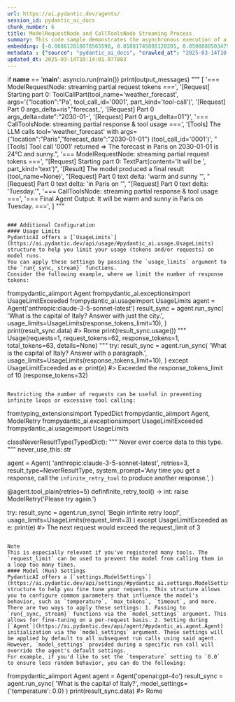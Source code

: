 ```yaml
---
url: https://ai.pydantic.dev/agents/
session_id: pydantic_ai_docs
chunk_number: 6
title: ModelRequestNode and CallToolsNode Streaming Process
summary: This code sample demonstrates the asynchronous execution of a main function that handles streaming requests and responses within a model, including tool calls for weather forecasts. The output consists of incremental updates on request parts and the final response from a tool call, showcasing the interaction between request and response nodes.
embedding: [-0.008612018078565598, 0.01881745085120201, 0.050888050347566605, -0.05260792374610901, -0.019841786473989487, 0.010268662124872208, -0.002699950011447072, 0.003313287626951933, 0.01360724214464426, 0.003736932994797826, -0.03148887678980827, -0.03836837410926819, -0.033309921622276306, -0.030957739800214767, 0.0011191830271854997, -0.020802892744541168, -0.014909793622791767, 0.057919301092624664, 0.0223583672195673, 0.05903216078877449, 0.04509612172842026, 0.006063822191208601, -0.028453804552555084, 0.016338806599378586, -0.014138380065560341, 0.01478333305567503, 0.02272510528564453, 0.047170087695121765, 0.02976900339126587, -0.035181548446416855, 0.004441955126821995, -0.005561138037592173, -0.05336669459939003, -0.04947168380022049, -0.017780466005206108, -0.015099486336112022, 0.025684300810098648, -0.00809985026717186, -0.01176090631633997, 0.035965610295534134, 0.004128963220864534, -0.05544066056609154, -0.007979711517691612, 0.04603193327784538, -0.04241513833403587, 0.007973388768732548, 0.019538279622793198, 0.0023015968035906553, -0.012633489444851875, 0.006164991296827793, -0.01981649547815323, 0.02751799114048481, -0.034498658031225204, -0.04294627532362938, 0.013354319147765636, -0.01454305648803711, 0.006016399245709181, 0.02984488010406494, 0.01669289916753769, -0.04049292579293251, 0.005633853375911713, -0.008770095184445381, 0.014125733636319637, 0.050888050347566605, -0.024419687688350677, 0.012329982593655586, -0.04125169292092323, 0.023572396486997604, -0.0655575692653656, 0.01865305006504059, -0.0006840769201517105, -0.002552938647568226, -0.05045808106660843, -0.003322772216051817, -0.032247647643089294, -0.024723194539546967, 0.03743256255984306, 0.0693008229136467, 0.006866851821541786, 0.009882954880595207, -0.005845676176249981, -0.021890461444854736, 0.015655916184186935, 0.021814584732055664, -0.010097939521074295, -0.03588973358273506, -0.054631307721138, -0.017704589292407036, -0.016806714236736298, -0.05336669459939003, -0.012589228339493275, -0.003240572288632393, -0.004555770196020603, 0.043173909187316895, 0.08144111186265945, 0.03513096645474434, 0.015870900824666023, -0.0034460718743503094, 0.030123095959424973, 0.05923449993133545, 0.040948186069726944, -0.03892480581998825, -0.07016076147556305, 0.04342683032155037, 0.026000455021858215, 0.022383660078048706, 0.01176090631633997, 0.025001410394906998, 0.005128007847815752, 0.012058090418577194, -0.08042941987514496, 0.020233817398548126, -0.018868034705519676, -0.00123299821279943, -0.07906363904476166, -0.014846563339233398, -0.05152035877108574, 0.038115452975034714, 0.011387845501303673, -0.039177726954221725, -0.013480780646204948, -0.00395191740244627, 0.031665924936532974, 0.02321830578148365, 0.017982805147767067, -0.015225947834551334, 0.00663289800286293, -0.02214338444173336, -0.053720783442258835, -0.022092798724770546, 0.040442343801259995, 0.009206387214362621, 0.037609606981277466, -0.0223583672195673, -0.0253555029630661, -0.05091334134340286, -0.011703998781740665, -0.00031220147502608597, -0.04021470993757248, 0.01881745085120201, 0.024217350408434868, -0.012557612732052803, -0.011703998781740665, 0.01444188691675663, -0.02224455215036869, 0.036243826150894165, -0.03553564101457596, 0.007031251676380634, -0.013518719002604485, 0.04818177595734596, 0.030173679813742638, 0.028453804552555084, -0.022472182288765907, -0.014897148124873638, -0.012633489444851875, -0.008612018078565598, 0.01053423061966896, 0.05630059540271759, 0.022763043642044067, -0.04803002253174782, -0.04213692247867584, 0.06105554476380348, -0.011552245356142521, -0.03920302167534828, -0.015188009478151798, 0.001868466497398913, -0.011533276177942753, 0.005959491245448589, -0.05144447833299637, -0.06429295241832733, 0.016326161101460457, -0.03814074397087097, -0.0018352704355493188, -0.01707228273153305, 0.03766019269824028, -0.03308229148387909, -0.08998990058898926, -0.019399171695113182, 4.663262370740995e-05, 0.004116317257285118, -0.0003088423400186002, -0.021232862025499344, -0.08103644102811813, -0.020334986969828606, -0.03052777238190174, -0.01931064948439598, -0.04109993949532509, 0.010312923230230808, -0.001306503894738853, 0.0192094799131155, 0.02987017296254635, 0.01786899007856846, 0.030274849385023117, -0.0024106695782393217, -0.026885684579610825, -0.009611062705516815, 0.043654460459947586, -0.009503571316599846, -0.019260065630078316, 0.033790472894907, 0.025899285450577736, 0.039177726954221725, 0.039278898388147354, -0.0073537277057766914, 0.015238593332469463, -0.06702452152967453, -0.0075181275606155396, 0.037533730268478394, -0.04117581620812416, -0.006860528606921434, -0.014277487061917782, -0.0246726106852293, 0.021814584732055664, -0.023875903338193893, -0.02928845025599003, 0.004783400800079107, -0.05483364313840866, -0.008087203837931156, -0.0003489543159957975, 0.046790700405836105, -0.002579811727628112, 0.006139698904007673, 0.03710376098752022, -0.030780693516135216, -0.0008038199739530683, 0.007530773989856243, -0.00016430096002295613, -0.01697111502289772, 0.009143155999481678, 0.04476732015609741, 0.023243596777319908, 0.017679298296570778, -0.017818404361605644, -0.019373880699276924, 0.021409908309578896, -0.04304744675755501, 0.025886639952659607, 0.013493427075445652, 0.0034998180344700813, -0.04165637120604515, -0.011052723042666912, -0.010761861689388752, -0.01621234603226185, 0.020461447536945343, 0.004650616552680731, 0.008460264652967453, -0.00524498475715518, -0.031185369938611984, 0.02128344587981701, 0.0312359556555748, 0.05250675603747368, -0.03685083985328674, -0.02721448428928852, -0.03540917858481407, -0.011432106606662273, -0.02526697888970375, 0.0011002138489857316, 0.02186516858637333, -0.04137815535068512, -0.006892143748700619, 0.027947960421442986, 0.01826101914048195, -0.04066997393965721, -0.0030145226046442986, 0.0063325525261461735, -0.001342071103863418, -0.02272510528564453, 0.007075512781739235, 0.007815311662852764, -0.06287658959627151, 0.03373989090323448, 0.02010735496878624, 0.016528500244021416, -0.035383887588977814, -0.03743256255984306, 0.022168675437569618, 0.04428676888346672, 0.03394223004579544, -0.023458581417798996, -0.017717236652970314, -0.009383432567119598, -0.0014709036331623793, 0.03667379543185234, 0.013999272137880325, 0.012285720556974411, -0.00407205568626523, 0.003828617511317134, 0.021890461444854736, 0.01903243362903595, 0.0017230359371751547, 0.022876858711242676, 0.025431379675865173, 0.030881863087415695, -0.02340799756348133, 0.0327787846326828, 0.004928831476718187, 0.025431379675865173, 0.028605559840798378, -0.010812446475028992, -0.028706727549433708, 0.02223190665245056, 0.009471955709159374, -0.004552608821541071, -0.013771641999483109, 0.010698630474507809, 0.04287039861083031, 0.012892735190689564, -0.005643337965011597, 0.0312359556555748, -0.016427330672740936, 0.016528500244021416, 0.04274393990635872, -0.028023837134242058, -0.007739434950053692, -0.016224991530179977, -0.0037306100130081177, 0.040948186069726944, -0.017970159649848938, 0.0679350420832634, 0.023155074566602707, -0.0250899326056242, -0.03384105861186981, 0.020448802039027214, 0.011084337718784809, -0.017211390659213066, -0.0054631307721138, 0.03745785355567932, -0.004644293338060379, -0.024052949622273445, -0.004742301069200039, -0.015858253464102745, -0.032627031207084656, -0.013822226785123348, 0.05726170167326927, 0.015731792896986008, -0.010433061979711056, -0.046310149133205414, -0.0016060592606663704, -0.003351225983351469, 0.08169403672218323, -0.011299322359263897, 0.01794486679136753, -0.0727405697107315, -0.029389619827270508, -0.01181149110198021, 0.02479907125234604, 0.010458353906869888, 0.041808124631643295, 0.0076445890590548515, 0.01497302483767271, 0.043856799602508545, -0.007252559065818787, -0.010135877877473831, 0.0394306518137455, -0.019854433834552765, 0.006051175761967897, 0.01891861855983734, 0.007840604521334171, -0.037710778415203094, -0.009231679141521454, -0.05958859249949455, 0.02204221487045288, 0.038393668830394745, -0.0035282718017697334, -0.02516580931842327, 0.016351453959941864, -0.036547333002090454, -0.03659791499376297, -0.054783061146736145, 0.021005231887102127, 0.050685711205005646, 0.015769731253385544, -0.018273666501045227, -0.024267934262752533, -0.026303961873054504, 0.004081540275365114, -0.02156166173517704, 0.01195059809833765, -0.001361830742098391, 0.004100509453564882, 0.060246191918849945, 0.017224036157131195, 0.006822590250521898, 0.011204476468265057, 0.019639449194073677, 0.026683347299695015, -0.015390346758067608, 0.0176666509360075, -0.02792266756296158, -0.00281534600071609, 0.0327787846326828, -0.03179238364100456, -0.035763271152973175, 0.0036863486748188734, -0.011065368540585041, 0.018033389002084732, 0.0037559024058282375, 0.050609834492206573, 0.04438793659210205, 0.00867524929344654, -0.02536814846098423, 0.00921903271228075, -0.0464366115629673, 0.022206613793969154, -0.007258881814777851, 0.011286675930023193, 0.016022654250264168, 0.007397989276796579, 0.014467178843915462, 0.004543124232441187, 0.07521921396255493, -0.03637028485536575, 0.01891861855983734, -0.010243370197713375, -0.019980894401669502, -0.03217177093029022, 0.00493199285119772, 0.01181149110198021, 0.016945822164416313, 0.035763271152973175, -0.03014838695526123, -0.07623090595006943, 0.015542101114988327, -0.02369885891675949, -0.04598135128617287, 0.0556429959833622, 0.027947960421442986, -0.050002820789813995, -0.007214620243757963, -0.024242641404271126, 0.009301233105361462, -0.006651867181062698, 0.04135286435484886, -0.023142429068684578, -0.009275940246880054, 0.010211754590272903, 0.018754219636321068, 0.03454924374818802, 0.012165582738816738, -0.010957876220345497, 0.03219706192612648, -0.02711331471800804, -0.013834872283041477, 0.06697393208742142, -0.033309921622276306, -0.032449983060359955, -0.044059138745069504, 0.000660760619211942, 0.039961788803339005, -0.012987581081688404, -0.00775840412825346, -0.007549743168056011, -0.04613310471177101, 0.026000455021858215, 0.004385047592222691, -0.0314130000770092, 0.1027877926826477, -0.008491880260407925, 0.04266806319355965, 0.0036863486748188734, 0.023256244137883186, -0.020663786679506302, -0.01190633699297905, -0.0004422195488587022, -0.027442114427685738, 0.03619324043393135, 0.043553292751312256, 0.011653413996100426, -0.0433509536087513, -0.0029955534264445305, 0.0007793180993758142, -0.0036009871400892735, 0.037811946123838425, -0.019968248903751373, 0.021334031596779823, -0.011836783029139042, 0.034498658031225204, 0.0004066523106303066, 0.014340718276798725, -0.030325433239340782, 0.03932948037981987, -0.0022399467416107655, 0.02215602993965149, 0.03014838695526123, -0.02099258452653885, 0.0464366115629673, 0.029718419536948204, -0.04408442974090576, -0.042491015046834946, 0.012519674375653267, -0.02049938589334488, 0.014833916909992695, 0.05984151363372803, -0.013973980210721493, 0.048561159521341324, 0.006784651894122362, -0.012665105052292347, 0.027442114427685738, -0.0007986825075931847, -0.019664740189909935, -0.003281672252342105, -0.03844425082206726, -0.017628712579607964, 0.046689532697200775, -0.004615839570760727, 0.0030255878809839487, 0.03766019269824028, -0.01224145945161581, -0.018071327358484268, 0.04289569333195686, -0.06545639783143997, -0.005918391514569521, 0.01067966129630804, 0.00907992571592331, 0.0005437838262878358, 0.027062730863690376, 0.0030129419174045324, 0.007897512055933475, -0.01083141565322876, -0.005684438161551952, 0.02994604967534542, -0.03657262399792671, -0.01078083086758852, 0.009990447200834751, 0.019399171695113182, -0.016553791239857674, 0.00543783837929368, -0.0055864304304122925, -0.026683347299695015, -0.011476367712020874, 0.015251239761710167, 0.0028643496334552765, 0.005570622626692057, -0.0008670506649650633, -0.028833189979195595, 0.009244325570762157, -0.002883319044485688, -0.0008227892103604972, -0.038393668830394745, -0.00799868069589138, -0.005153300240635872, 0.01463157869875431, -0.040265295654535294, 0.007347404956817627, -0.004619000945240259, -0.005833030212670565, 0.03745785355567932, -0.005090069491416216, 0.002715757582336664, -0.02009470947086811, 0.02224455215036869, -0.000650485628284514, 0.011052723042666912, -0.038115452975034714, 0.025684300810098648, 0.007328435778617859, -0.004704362712800503, -0.003389164339751005, 0.0011966405436396599, -0.007037574425339699, -0.0023679889272898436, 0.0010693888179957867, 0.021877814084291458, 0.013683118857443333, -0.014037210494279861, 0.04896583780646324, 0.03250056877732277, -0.0038570715114474297, -0.047574762254953384, -0.013695765286684036, -0.003218441503122449, 0.023370059207081795, 0.00026734720449894667, -0.024659965187311172, 0.005406223237514496, -0.012133967131376266, 0.021334031596779823, -0.004815016407519579, -0.030123095959424973, 0.045526087284088135, 0.011457398533821106, -0.02380002662539482, 0.02868143655359745, 0.014239548705518246, -0.021106401458382607, -0.011526952497661114, -0.026405131444334984, 0.028833189979195595, -0.006424237042665482, -0.00397404795512557, 0.017122868448495865, -0.0245840884745121, 0.005839352961629629, 0.0014598382404074073, -0.06019560620188713, 0.03895009681582451, 0.008896556682884693, 0.0004995223716832697, -0.04056880250573158, -0.0010662273271009326, 0.03609207272529602, -0.03571268916130066, -0.02311713621020317, 0.05377136915922165, -0.01871628127992153, 0.005545330699533224, 0.0246726106852293, 0.00790383480489254, -0.025317564606666565, -0.01942446455359459, -0.001975958701223135, -0.03318345919251442, -0.02106846123933792, -0.02906082011759281, -0.018981849774718285, 0.010938907042145729, -0.03710376098752022, -0.0017309398390352726, 0.06849147379398346, -0.009478278458118439, 0.0041131554171442986, 0.010167493484914303, -0.0042396169155836105, -0.0019174703629687428, 0.003338579786941409, -0.017337851226329803, -0.03973415866494179, -0.02281362935900688, -0.012285720556974411, 0.02077760174870491, -0.008042942732572556, 0.026025747880339622, 0.0411505252122879, 0.01140681467950344, -0.027770914137363434, 0.0027299844659864902, 0.00668348278850317, -0.006974343676120043, 0.011887367814779282, -0.03755902126431465, 0.032753489911556244, 0.01686994545161724, 0.019879724830389023, -0.03217177093029022, -0.019677387550473213, 0.004508347250521183, -0.01747695915400982, 0.004053086508065462, 0.03452394902706146, -0.016515852883458138, -0.023079197853803635, -0.04104935750365257, -0.005772960837930441, 0.005959491245448589, 0.003338579786941409, -0.0003339370305184275, -0.00424277875572443, -0.011881044134497643, -0.020461447536945343, 0.012348951771855354, -0.0518997423350811, 0.028327343985438347, -0.010230723768472672, -0.004394532181322575, 0.0035093026235699654, 0.05270909518003464, 0.03237410634756088, 0.002663592342287302, 0.025406086817383766, 0.00692375935614109, -0.013746349141001701, 0.020727016031742096, 0.013569303788244724, 0.03852013126015663, 0.0019427626393735409, 0.0009658486233092844, 0.03831779211759567, -0.05159623548388481, -0.049522265791893005, 0.03872246667742729, -0.028757313266396523, 0.005444161593914032, -0.04562725871801376, 0.00013525437680073082, 0.03194413706660271, -0.04448910430073738, 0.019335942342877388, 0.021485785022377968, 0.00838438794016838, 0.03128654137253761, 0.003980371169745922, -0.010736568830907345, 0.0011381522053852677, -0.005507392343133688, -0.0008054007776081562, 0.040543511509895325, -0.007164035923779011, 0.006841559428721666, -0.012329982593655586, -0.06287658959627151, -0.004824500996619463, 0.025696948170661926, -0.006218737456947565, -0.0018747895956039429, -0.00893449503928423, -0.004154255613684654, -0.0017435859190300107, -0.009155802428722382, 0.010135877877473831, -0.0077520813792943954, -0.015352408401668072, 0.030376018956303596, -0.016617022454738617, 0.03318345919251442, -0.023875903338193893, -0.022206613793969154, 0.007916481234133244, 0.03738197684288025, 0.0013697345275431871, -0.021586954593658447, -0.021789291873574257, 0.0068794977851212025, -0.0266327615827322, 0.031008325517177582, 0.0038349407259374857, -0.015200654976069927, 0.003414456732571125, 0.04954756051301956, -0.010401446372270584, -0.0021103238686919212, -0.007973388768732548, 0.007322112563997507, -0.015529454685747623, -0.020537324249744415, -0.0055231996811926365, -0.011748259887099266, -0.04173224791884422, 0.016250284388661385, -0.014505118131637573, 0.011444753035902977, 0.019070371985435486, -0.0011073272908106446, -0.043098028749227524, 0.02683510072529316, 0.012519674375653267, -0.008428649045526981, -0.0031125301029533148, 0.019449757412075996, -0.026860391721129417, 0.0004548656870611012, -0.05306318402290344, 0.008991402573883533, 0.0005109829362481833, 0.00946563296020031, 0.03783723711967468, 0.014264841563999653, -0.020663786679506302, 0.009769139811396599, -0.0741063579916954, -0.004792885389178991, -0.03857071325182915, -0.0014400787185877562, -0.008555110543966293, 0.023926489055156708, -0.0021245507523417473, -0.0029323226772248745, -3.472747266641818e-05, -0.003095141611993313, -0.013202565722167492, 0.004811854567378759, -0.02417941205203533, -0.014871855266392231, -0.010641722939908504, 0.02253541350364685, 0.05210207775235176, -0.02847909741103649, 0.010945230722427368, -5.10785321239382e-05, 0.026658054441213608, 0.0009634774760343134, 0.04519728943705559, -0.013050812296569347, -0.01283582765609026, -0.0015143747441470623, 0.008827002719044685, -0.03674967214465141, 0.005191238597035408, -0.032930538058280945, -0.01961415633559227, -0.011621798388659954, -0.047675929963588715, 0.007575035095214844, 0.01224145945161581, 0.0049067004583776, 0.018766865134239197, 0.004852954763919115, 0.02369885891675949, -0.08837119489908218, 0.004748623818159103, 0.027012145146727562, -0.005061615724116564, 0.008586726151406765, -0.030679525807499886, -0.006557021290063858, 0.02605103887617588, -0.03601619601249695, -0.017527544870972633, 0.009762817062437534, 0.01705963723361492, -0.007619296666234732, -0.04694245755672455, 0.017540190368890762, -0.02908611297607422, 0.0056591457687318325, -0.015251239761710167, 0.03490333631634712, -0.006389460060745478, -0.005137492436915636, -0.004710685461759567, -0.05286084860563278, 0.0101991081610322, -0.01823572814464569, -0.009756493382155895, -0.007050220854580402, 0.04704362526535988, 0.029136696830391884, -0.024533502757549286, -0.03945594280958176, -0.017590774223208427, -0.00917477160692215, 0.006035368423908949, -0.043376244604587555, 0.05503598228096962, 0.003189987735822797, 0.028023837134242058, 0.003863394493237138, -0.010483646765351295, 0.011583860032260418, -0.017906928434967995, 0.043553292751312256, 0.05033161863684654, 0.012962289154529572, -0.009143155999481678, -0.015934130176901817, -0.014113087207078934, -0.021498430520296097, 0.008795387111604214, 0.005188077222555876, 0.03346167504787445, -0.011198152787983418, -0.0017878474900498986, 0.035459764301776886, 0.05397370830178261, -0.033815767616033554, 0.0035820179618895054, -0.022990675643086433, 0.04613310471177101, 0.0011808329727500677, 0.017135513946413994, -0.025494609028100967, -0.02008206397294998, -0.007360050920397043, -0.0022146545816212893, -0.013114042580127716, -0.011078014969825745, -0.025393441319465637, -0.025810763239860535, -0.01970267854630947, 0.019399171695113182, -0.010369831696152687, 0.010660692118108273, -0.0010701792780309916, -0.005406223237514496, 0.005169108044356108, 0.03910185024142265, -0.022383660078048706, 0.008744803257286549, 0.05822280794382095, -0.018488651141524315, 0.011552245356142521, 0.030907155945897102, -0.025734886527061462, 0.018324250355362892, -0.021308738738298416, -0.01972797140479088, -0.013885457068681717, 0.020347632467746735, 0.026910977438092232, -0.0024912888184189796, 0.0048403083346784115, -0.029414910823106766, -0.06495055556297302, 0.005083746742457151, -0.035485055297613144, 0.03513096645474434, 0.0061523448675870895, -0.003367033554241061, 0.022585999220609665, 0.011305645108222961, -0.006601282861083746, 0.03649674728512764, 0.01176090631633997, 0.05111568048596382, -0.007208297494798899, -0.010844061151146889, 0.002674657618626952, 0.029136696830391884, 0.0037527407985180616, -0.028023837134242058, -0.01391074899584055, 0.0293643269687891, -0.016945822164416313, 0.017198745161294937, 0.0826045572757721, -0.026708638295531273, -0.061106126755476, 0.018223080784082413, -0.005374607630074024, 0.016376744955778122, -0.004460924305021763, 0.0324246920645237, -0.017110221087932587, 0.01107169222086668, -0.022712459787726402, -0.00030745918047614396, -0.005251307971775532, 0.006383136846125126, 0.011451075784862041, 0.027391530573368073, -0.0036167947109788656, 0.027189191430807114, -0.03864658996462822, -0.014277487061917782, 0.043755628168582916, -0.041504617780447006, -0.0007516546756960452, -0.0168952364474535, -0.006607606075704098, 0.012766273692250252, 0.02125815488398075, -0.005118523258715868, -0.04436264559626579, -0.001987023977562785, 0.02186516858637333, -0.04618368670344353, 0.019475048407912254, 0.02068907767534256, 0.00852981861680746, -0.012797889299690723, 0.008997725322842598, 0.029541373252868652, -0.03202001750469208, 0.01492244005203247, -0.01676877588033676, -0.0450708270072937, -0.012974935583770275, -0.020701725035905838, -0.008118819445371628, 0.06156138703227043, -0.007397989276796579, -0.0009207967668771744, 0.031463585793972015, -0.02252276800572872, -0.021713415160775185, -0.01657908409833908, 0.0018747895956039429, 0.002190943108871579, 0.016553791239857674, -0.008080881088972092, -0.002012316370382905, 0.011198152787983418, 0.042288679629564285, 0.06070145219564438, 0.00389184826053679, 0.018463358283042908, -0.0055864304304122925, 0.028833189979195595, 0.011944275349378586, 0.030072510242462158, -0.010837738402187824, -0.02224455215036869, 0.030021926388144493, 0.007322112563997507, -0.0285043902695179, 0.04018941894173622, -0.01608588546514511, 0.011305645108222961, 0.0382419154047966, 0.005687599536031485, -0.00027801739634014666, 0.03588973358273506, -0.006664513610303402, 0.008118819445371628, 0.03558622673153877, 0.008871263824403286, -0.004018309526145458, 0.009566801600158215, 0.01102110743522644, 0.04964872822165489, -0.005371446255594492, -0.005314538720995188, 0.006262998562306166, 0.04451439902186394, -0.03191884607076645, -0.021890461444854736, 0.006104921922087669, 0.02906082011759281, -0.03014838695526123, 0.007524450775235891, -0.005697084125131369, 0.00404992513358593, 0.001904824166558683, 4.384158273751382e-06, -0.03386635333299637, 0.001271727029234171, -0.04491907358169556, 0.008871263824403286, -0.033512260764837265, -0.003126756986603141, 0.0164779145270586, 0.004252263344824314, 0.026910977438092232, 0.0009373947978019714, 0.03257644549012184, 0.03161533921957016, 0.030679525807499886, -0.009756493382155895, -0.0042206477373838425, 0.01697111502289772, -0.026126915588974953, -0.021498430520296097, 0.029642542824149132, -0.021346677094697952, 0.02020852454006672, -0.0027663421351462603, 0.024811718612909317, 0.012273075059056282, 0.010312923230230808, 0.021890461444854736, -0.02429322712123394, -0.013670472428202629, 0.0036768638528883457, 0.021220216527581215, 0.017148159444332123, 0.023268889635801315, 0.0012914866674691439, -0.022674521431326866, 0.0016266092425212264, 0.021549014374613762, 0.014758040197193623, -0.005507392343133688, 0.042693354189395905, 0.014302779920399189, 0.030376018956303596, 0.03895009681582451, -0.010907292366027832, 0.014075148850679398, -0.007214620243757963, 0.03609207272529602, 0.011489014141261578, 0.015175363048911095, -0.000334332202328369, -0.02077760174870491, -0.008523495867848396, 0.01628822274506092, 0.051849156618118286, 0.002072385512292385, -0.018210435286164284, 0.010723923332989216, -0.0018668858101591468, 0.030553063377738, -0.028529683127999306, 0.00794809591025114, -0.018311604857444763, -0.02555784024298191, -0.0037748715840280056, -0.024128826335072517, -0.03900068253278732, 0.0045020245015621185, -0.0051849158480763435, -0.05544066056609154, 0.024659965187311172, -0.020044125616550446, 0.00668348278850317, -0.06677159667015076, 0.000688424042891711, 0.01970267854630947, 0.027467407286167145, 0.040543511509895325, -0.0017862666863948107, -0.005728699266910553, 0.011507983319461346, 0.010900968685746193, 0.019841786473989487, 0.014163671992719173, -0.03358813747763634, -0.030907155945897102, 0.013796933926641941, -0.024811718612909317, -0.028125006705522537, 0.006455852184444666, -0.01341755036264658, 0.015124778263270855, 0.002723661484196782, -0.020739663392305374, 0.01862775720655918, 0.005706568714231253, -0.04684128612279892, -0.00037997684557922184, 0.022472182288765907, -0.008536141365766525, 0.004245940130203962, 0.01122976839542389, -0.031261246651411057, -0.010894645936787128, -0.019550925120711327, 0.005055292975157499, -0.016338806599378586, 0.013202565722167492, 0.011545921675860882, 0.004343947395682335, 0.01785634458065033, -0.03462512046098709, -0.02029704861342907, 0.000657599070109427, 0.003936109598726034, 0.00399934034794569, 0.044337350875139236, 0.004615839570760727, 0.0038033253513276577, 0.009111540392041206, -0.05083746463060379, -0.0012306270655244589, -0.06257308274507523, -0.005766638088971376, -0.008359096013009548, -0.0409734807908535, -0.01391074899584055, -0.00263513857498765, -0.0030967225320637226, 0.01580766960978508, 0.014884501695632935, 0.005965814460068941, -0.00804926548153162, 0.008137788623571396, 0.017122868448495865, 0.00034480480826459825, 0.06732802838087082, -0.01238689012825489, -0.03715434670448303, 0.015415639616549015, 0.01688259094953537, 0.018387481570243835, 0.018185142427682877, -0.006999636068940163, -0.01396133378148079, -0.018905973061919212, -0.006019560620188713, 0.0366990864276886, -6.851636862847954e-05, -0.009554155170917511, 0.020410863682627678, 0.009427694603800774, -0.004489378072321415, -0.0037148024421185255, 0.028529683127999306, 0.003433425910770893, 0.03798899054527283, 0.03588973358273506, -0.03328463062644005, -0.028276760131120682, 0.03447336703538895, 0.0015546843642368913, 0.014833916909992695, -0.050205159932374954, 0.032146476209163666, 0.056553520262241364, -0.007138743530958891, -0.03798899054527283, 0.0024407042656093836, -0.0009579447796568274, -0.0437050461769104, 0.009541509672999382, 0.020562617108225822, -0.011716645210981369, -0.0012661943910643458, 0.041024062782526016, 0.013164627365767956, -0.005899422336369753, 0.0043565938249230385, -0.007967065088450909, -0.015972068533301353, 0.015188009478151798, 0.02635454759001732, -0.011545921675860882, 0.022029569372534752, 0.024723194539546967, 0.014062503352761269, -0.011507983319461346, -0.004916185047477484, -0.012342628091573715, -0.013784287497401237, -0.03657262399792671, -0.004619000945240259, 0.048459991812705994, -0.0048308237455785275, 0.020120002329349518, -0.01502360962331295, 0.008555110543966293, -0.015946777537465096, 0.04261747747659683, 0.0075813583098351955, -0.04127698764204979, -0.005213369615375996, -0.0005686809308826923, -0.027593867853283882, 0.0556429959833622, -0.006715097930282354, -0.008839649148285389, 0.024128826335072517, -0.0037495791912078857, 0.010230723768472672, -0.0002325703389942646, 0.003338579786941409, -0.030300140380859375, 0.035864442586898804, -0.012899058870971203, 0.02352181263267994, -0.023736797273159027, -0.025772824883461, 0.011059045791625977, -0.03836837410926819, -0.003131499281153083, 0.020840831100940704, 0.0125449663028121, -0.02029704861342907, 0.036243826150894165, 0.00907992571592331, -0.005820383783429861, 0.01862775720655918, 0.01190001331269741, -0.006146022118628025, 0.007802665699273348, 0.010603784583508968, 0.016832007095217705, -0.02253541350364685, 0.0196268018335104, 0.0028501227498054504, -0.02906082011759281, -0.02632925473153591, 0.016326161101460457, -0.008605695329606533, 0.01668025366961956, -0.014188963919878006, -0.012026474811136723, -0.013101397082209587, 0.031185369938611984, 0.001304132747463882, -0.005602238234132528, 0.015668561682105064, 0.0030524609610438347, 0.001889016479253769, 0.01078083086758852, -0.05407487601041794, 0.03768548369407654, -0.011185507290065289, -0.04345212131738663, 0.02605103887617588, 0.009984124451875687, -0.0014424498658627272, -0.00012626376701518893, -0.0018020743736997247, 0.03315816819667816, 0.02926315739750862, -0.023673566058278084, -0.004053086508065462, -0.007511804811656475, -0.004805531352758408, 0.017881635576486588, 0.01865305006504059, -0.024065596982836723, -0.007846927270293236, -0.011609152890741825, 0.0005062406416982412, -0.01979120261967182, 0.005940522067248821, -0.02292744442820549, -0.002043931744992733, 0.036648500710725784, 0.005393576808273792, -0.038393668830394745, -0.0035440796054899693, -0.006379975471645594, -0.0018510781228542328, -0.01784369722008705, 0.0014748555840924382, 0.022573351860046387, -0.0027853113133460283, 0.0023189850617200136, 0.015099486336112022, 0.014366010203957558, 0.013544010929763317, -0.03573798015713692, -0.01137519907206297, -0.021713415160775185, -0.018286311998963356, -0.01200118288397789, 0.01823572814464569, -0.011685029603540897, -0.018476003780961037, 0.011881044134497643, 0.025292271748185158, -0.011078014969825745, 0.02137196995317936, 0.02994604967534542, 0.009611062705516815, 0.021549014374613762, 0.0109262615442276, 0.012949642725288868, 0.0010662273271009326, -0.0018226243555545807, 0.03872246667742729, -0.00848555751144886, 0.021726060658693314, -0.005422030575573444, -0.005036323331296444, -0.011153891682624817, -0.022282490506768227, 0.00044182437704876065, 0.003787517547607422, 0.0070691900327801704, -0.004571577999740839, 0.00834012683480978, -0.016654960811138153, -0.02292744442820549, -0.006313583347946405, -0.02350916713476181, -0.022371014580130577, -0.011691352352499962, -0.002024962566792965, -0.014884501695632935, 0.020069416612386703, 0.005750830285251141, -0.008972433395683765, 0.005361961666494608, 0.031665924936532974, 0.01087567675858736, -0.0211696308106184, 0.030072510242462158, -0.02906082011759281, -0.018273666501045227, -0.020701725035905838, 0.04185871034860611, 0.008808033540844917, 0.016958467662334442, 0.00012636255996767431, -0.016907883808016777, -0.011836783029139042, -0.006180798634886742, 0.009332847781479359, -0.008087203837931156, 0.030401309952139854, -0.015428286045789719, 0.01737578958272934, -0.0076445890590548515, -0.0007923594675958157, -0.04428676888346672, -0.019980894401669502, -0.0011903175618499517, 0.03189355507493019, -0.011887367814779282, 0.015402993187308311, -0.018286311998963356, 0.012469089590013027, 0.009876632131636143, 0.009294909425079823, 0.02382531948387623, 0.029516080394387245, 0.023382704704999924, 0.02018323354423046, -0.02498876489698887, -0.0021530045196413994, -0.05134331062436104, -0.022497475147247314, -0.0022525929380208254, 0.03588973358273506, -0.010768184438347816, -0.019538279622793198, 0.03356284275650978, -0.011242414824664593, 0.015491516329348087, 0.018779510632157326, -0.00281534600071609, 0.021637538447976112, 0.013923395425081253, -0.00931387860327959, 0.01420161034911871, 0.02224455215036869, 0.00433762464672327, -0.01718609780073166, -0.04451439902186394, 0.01942446455359459, -0.024659965187311172, -0.026582177728414536, -0.012582904659211636, 0.0009437178960070014, 0.03467570245265961, -0.02225719951093197, -0.010957876220345497, 0.006721421144902706, 0.00945930927991867, 0.017337851226329803, 0.04049292579293251, -0.0016123823588714004, -0.04676540940999985, -0.02546931803226471, -0.007322112563997507, 0.025229040533304214, -0.006082791369408369, -0.00404676329344511, 0.015276531688869, 0.027973251417279243, 0.01190633699297905, 0.04036646708846092, -0.04312332347035408, 0.03373989090323448, -0.020828185603022575, -0.017135513946413994, 0.018589818850159645, -0.018665695562958717, -0.01341755036264658, -0.03922831267118454, 0.029642542824149132, 0.008466588333249092, 0.03434690460562706, 0.015643270686268806, -0.010919937863945961, 0.022004276514053345, -0.004619000945240259, 0.03728080913424492, -0.041529908776283264, 0.0407964326441288, 0.003363872179761529, 0.01243747491389513, -0.008618341758847237, -0.01420161034911871, -0.011274030432105064, -0.0025561002548784018, -0.02029704861342907, 0.04749888554215431, -0.002714176895096898, -0.0218525230884552, 0.030477186664938927, 0.006146022118628025, 0.03103361651301384, -0.04036646708846092, 0.016553791239857674, 0.027947960421442986, -0.01043938472867012, -0.010572169907391071, -0.014694809913635254, -0.0031204340048134327, 0.02342064306139946, 0.009048310108482838, 0.0060796295292675495, -0.044438522309064865, 0.013758995570242405, 0.008763772435486317, 0.00033334424369968474, -0.0002517371322028339, -0.02096729353070259, 0.04011354222893715, 0.004520993679761887, -0.021245507523417473, 0.022383660078048706, 0.024533502757549286, -0.009876632131636143, 0.037811946123838425, 0.017122868448495865, 0.0491681769490242, 0.0077078198082745075, -0.006000591441988945, 0.005422030575573444, 0.005769799463450909, 0.0068162670359015465, 0.015238593332469463, -0.012899058870971203, -0.02799854427576065, -0.032930538058280945, -0.010907292366027832, 0.0002298039908055216, -0.008523495867848396, 0.02147313766181469, 0.0016076399479061365, -0.020954646170139313, -0.022206613793969154, 0.007846927270293236, 0.01688259094953537, 0.041327573359012604, 0.030376018956303596, -0.005504230502992868, -0.03219706192612648, 0.02448291890323162, -0.0017435859190300107, 0.03525742515921593, -0.00519756181165576, -0.006677159573882818, 0.008182049728929996, 0.010218077339231968, 0.03558622673153877, 0.01010426227003336, -0.0034271026961505413, 0.005153300240635872, -0.0043755630031228065, -0.001999670173972845, -0.0031141110230237246, 0.00522285420447588, -0.012974935583770275, 0.029111403971910477, 0.04013883322477341, -0.030755402520298958, 0.011147568933665752, 0.015124778263270855, -0.0005603819154202938, -0.003306964412331581, -0.003226345404982567, -0.025583133101463318, 0.023496519774198532, -0.04770122468471527, 0.01024969294667244, 0.00048529545892961323, 0.029718419536948204, -0.012469089590013027, -0.024837011471390724, 0.0049225082620978355, 0.023483874276280403]
metadata : {"source": "pydantic_ai_docs", "crawled_at": "2025-03-14T10:14:01.976146", "url_path": "/agents/", "chunk_size": 4833}
updated_dt: 2025-03-14T10:14:01.977883
---
```

if __name__ == '__main__':
  asyncio.run(main())
  print(output_messages)
"""
  [
    '=== ModelRequestNode: streaming partial request tokens ===',
    '[Request] Starting part 0: ToolCallPart(tool_name=\'weather_forecast\', args=\'{"location":"Pa\', tool_call_id=\'0001\', part_kind=\'tool-call\')',
    '[Request] Part 0 args_delta=ris","forecast_',
    '[Request] Part 0 args_delta=date":"2030-01-',
    '[Request] Part 0 args_delta=01"}',
    '=== CallToolsNode: streaming partial response & tool usage ===',
    '[Tools] The LLM calls tool=\'weather_forecast\' with args={"location":"Paris","forecast_date":"2030-01-01"} (tool_call_id=\'0001\')',
    "[Tools] Tool call '0001' returned => The forecast in Paris on 2030-01-01 is 24°C and sunny.",
    '=== ModelRequestNode: streaming partial request tokens ===',
    "[Request] Starting part 0: TextPart(content='It will be ', part_kind='text')",
    '[Result] The model produced a final result (tool_name=None)',
    "[Request] Part 0 text delta: 'warm and sunny '",
    "[Request] Part 0 text delta: 'in Paris on '",
    "[Request] Part 0 text delta: 'Tuesday.'",
    '=== CallToolsNode: streaming partial response & tool usage ===',
    '=== Final Agent Output: It will be warm and sunny in Paris on Tuesday. ===',
  ]
  """

```

### Additional Configuration
#### Usage Limits
PydanticAI offers a [`UsageLimits`](https://ai.pydantic.dev/api/usage/#pydantic_ai.usage.UsageLimits) structure to help you limit your usage (tokens and/or requests) on model runs.
You can apply these settings by passing the `usage_limits` argument to the `run{_sync,_stream}` functions.
Consider the following example, where we limit the number of response tokens:
```
frompydantic_aiimport Agent
frompydantic_ai.exceptionsimport UsageLimitExceeded
frompydantic_ai.usageimport UsageLimits
agent = Agent('anthropic:claude-3-5-sonnet-latest')
result_sync = agent.run_sync(
  'What is the capital of Italy? Answer with just the city.',
  usage_limits=UsageLimits(response_tokens_limit=10),
)
print(result_sync.data)
#> Rome
print(result_sync.usage())
"""
Usage(requests=1, request_tokens=62, response_tokens=1, total_tokens=63, details=None)
"""
try:
  result_sync = agent.run_sync(
    'What is the capital of Italy? Answer with a paragraph.',
    usage_limits=UsageLimits(response_tokens_limit=10),
  )
except UsageLimitExceeded as e:
  print(e)
  #> Exceeded the response_tokens_limit of 10 (response_tokens=32)

```

Restricting the number of requests can be useful in preventing infinite loops or excessive tool calling:
```
fromtyping_extensionsimport TypedDict
frompydantic_aiimport Agent, ModelRetry
frompydantic_ai.exceptionsimport UsageLimitExceeded
frompydantic_ai.usageimport UsageLimits

classNeverResultType(TypedDict):
"""
  Never ever coerce data to this type.
  """
  never_use_this: str

agent = Agent(
  'anthropic:claude-3-5-sonnet-latest',
  retries=3,
  result_type=NeverResultType,
  system_prompt='Any time you get a response, call the `infinite_retry_tool` to produce another response.',
)

@agent.tool_plain(retries=5) [](https://ai.pydantic.dev/agents/#__code_6_annotation_1)
definfinite_retry_tool() -> int:
  raise ModelRetry('Please try again.')

try:
  result_sync = agent.run_sync(
    'Begin infinite retry loop!', usage_limits=UsageLimits(request_limit=3) [](https://ai.pydantic.dev/agents/#__code_6_annotation_2)
  )
except UsageLimitExceeded as e:
  print(e)
  #> The next request would exceed the request_limit of 3

```

Note
This is especially relevant if you've registered many tools. The `request_limit` can be used to prevent the model from calling them in a loop too many times.
#### Model (Run) Settings
PydanticAI offers a [`settings.ModelSettings`](https://ai.pydantic.dev/api/settings/#pydantic_ai.settings.ModelSettings) structure to help you fine tune your requests. This structure allows you to configure common parameters that influence the model's behavior, such as `temperature`, `max_tokens`, `timeout`, and more.
There are two ways to apply these settings: 1. Passing to `run{_sync,_stream}` functions via the `model_settings` argument. This allows for fine-tuning on a per-request basis. 2. Setting during [`Agent`](https://ai.pydantic.dev/api/agent/#pydantic_ai.agent.Agent) initialization via the `model_settings` argument. These settings will be applied by default to all subsequent run calls using said agent. However, `model_settings` provided during a specific run call will override the agent's default settings.
For example, if you'd like to set the `temperature` setting to `0.0` to ensure less random behavior, you can do the following:
```
frompydantic_aiimport Agent
agent = Agent('openai:gpt-4o')
result_sync = agent.run_sync(
  'What is the capital of Italy?', model_settings={'temperature': 0.0}
)
print(result_sync.data)
#> Rome